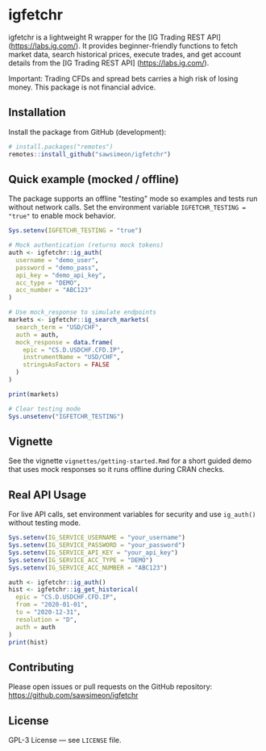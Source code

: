 # igfetchr

igfetchr is a lightweight R wrapper for the [IG Trading REST API] (https://labs.ig.com/). 
It provides beginner-friendly functions to fetch market data, search historical prices, 
execute trades, and get account details from the [IG Trading REST API] (https://labs.ig.com/).

Important: Trading CFDs and spread bets carries a high risk of losing money. This package is not financial advice.


## Installation

Install the package from GitHub (development):

```r
# install.packages("remotes")
remotes::install_github("sawsimeon/igfetchr")
```

## Quick example (mocked / offline)

The package supports an offline "testing" mode so examples and tests run without network calls. Set the environment variable `IGFETCHR_TESTING = "true"` to enable mock behavior.

```r
Sys.setenv(IGFETCHR_TESTING = "true")

# Mock authentication (returns mock tokens)
auth <- igfetchr::ig_auth(
  username = "demo_user",
  password = "demo_pass",
  api_key = "demo_api_key",
  acc_type = "DEMO",
  acc_number = "ABC123"
)

# Use mock_response to simulate endpoints
markets <- igfetchr::ig_search_markets(
  search_term = "USD/CHF",
  auth = auth,
  mock_response = data.frame(
    epic = "CS.D.USDCHF.CFD.IP",
    instrumentName = "USD/CHF",
    stringsAsFactors = FALSE
  )
)

print(markets)

# Clear testing mode
Sys.unsetenv("IGFETCHR_TESTING")

```

## Vignette

See the vignette `vignettes/getting-started.Rmd` for a short guided demo that uses mock responses so it runs offline during CRAN checks.

## Real API Usage

For live API calls, set environment variables for security and use `ig_auth()` without testing mode.

```r
Sys.setenv(IG_SERVICE_USERNAME = "your_username")
Sys.setenv(IG_SERVICE_PASSWORD = "your_password")
Sys.setenv(IG_SERVICE_API_KEY = "your_api_key")
Sys.setenv(IG_SERVICE_ACC_TYPE = "DEMO")
Sys.setenv(IG_SERVICE_ACC_NUMBER = "ABC123")

auth <- igfetchr::ig_auth()
hist <- igfetchr::ig_get_historical(
  epic = "CS.D.USDCHF.CFD.IP",
  from = "2020-01-01",
  to = "2020-12-31",
  resolution = "D",
  auth = auth
)
print(hist)
```

## Contributing

Please open issues or pull requests on the GitHub repository: https://github.com/sawsimeon/igfetchr

## License

GPL-3 License — see `LICENSE` file.
